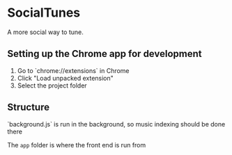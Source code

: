 <h1>SocialTunes</h1>
A more social way to tune.


<h2>Setting up the Chrome app for development</h2>
<ol>
  <li>Go to `chrome://extensions` in Chrome</li>
  <li>Click "Load unpacked extension"</li>
  <li>Select the project folder</li>
</ol>

<h2>Structure</h2>
`background.js` is run in the background, so music indexing should be done there

The `app` folder is where the front end is run from
